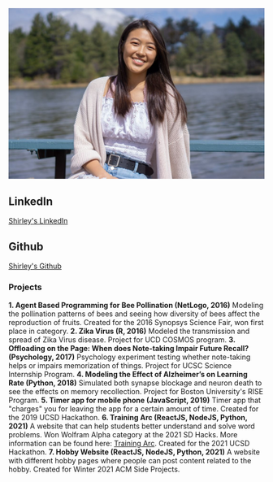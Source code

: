 ![Shirley Qi](ShirleyQi.jpg)

## LinkedIn
[Shirley's LinkedIn](https://www.linkedin.com/in/shirley-qi-5699961b6/)
## Github
[Shirley's Github](https://github.com/sq19)

### Projects
**1. Agent Based Programming for Bee Pollination (NetLogo, 2016)**
Modeling the pollination patterns of bees and seeing how diversity of bees affect the reproduction of fruits. Created for the 2016 Synopsys Science Fair, won first place in category.
**2. Zika Virus (R, 2016)**
Modeled the transmission and spread of Zika Virus disease. Project for UCD COSMOS program.
**3. Offloading on the Page: When does Note-taking Impair Future Recall? (Psychology, 2017)**
Psychology experiment testing whether note-taking helps or impairs memorization of things. Project for UCSC Science Internship Program.
**4. Modeling the Effect of Alzheimer’s on Learning Rate (Python, 2018)**
Simulated both synapse blockage and neuron death to see the effects on memory recollection. Project for Boston University's RISE Program.
**5. Timer app for mobile phone (JavaScript, 2019)**
Timer app that "charges" you for leaving the app for a certain amount of time. Created for the 2019 UCSD Hackathon.
**6. Training Arc (ReactJS, NodeJS, Python, 2021)**
A website that can help students better understand and solve word problems. Won Wolfram Alpha category at the 2021 SD Hacks. More information can be found here: [Training Arc](https://devpost.com/software/word-problem-solver). Created for the 2021 UCSD Hackathon.
**7. Hobby Website (ReactJS, NodeJS, Python, 2021)**
A website with different hobby pages where people can post content related to the hobby. Created for Winter 2021 ACM Side Projects.
